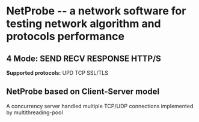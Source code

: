 # NetProbe -- a network software for testing network algorithm and protocols performance  

## **4 Mode:** SEND RECV RESPONSE HTTP/S  
**Supported protocols:** UPD TCP SSL/TLS  

## NetProbe based on **Client-Server** model  
A concurrency server handled multiple TCP/UDP connections implemented by multithreading-pool  
